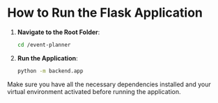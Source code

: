 # How to Run the Flask Application

1. **Navigate to the Root Folder**:
    ```sh
    cd /event-planner
    ```

2. **Run the Application**:
    ```sh
    python -m backend.app
    ```

Make sure you have all the necessary dependencies installed and your virtual environment activated before running the application.